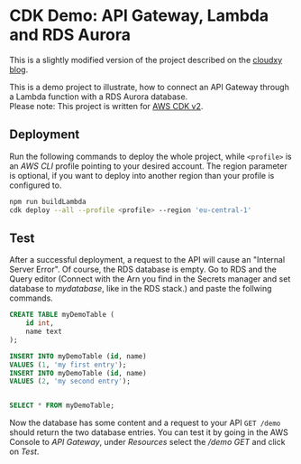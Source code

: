 # CDK Demo: API Gateway, Lambda and RDS Aurora

This is a slightly modified version of the project described on the [cloudxy blog](https://www.cloudxs.ch/2021/07/create-a-rest-api-with-aws-api-gateway-a-lambda-function-and-a-rds-aurora-cluster-deployed-by-cdk/).

This is a demo project to illustrate, how to connect an API Gateway through a Lambda function with a RDS Aurora database.  
Please note: This project is written for [AWS CDK v2](https://docs.aws.amazon.com/cdk/v2/guide/home.html).

## Deployment

Run the following commands to deploy the whole project, while `<profile>` is an _AWS CLI_ profile pointing to your desired account. The region parameter is optional, if you want to deploy into another region than your profile is configured to.

```bash
npm run buildLambda
cdk deploy --all --profile <profile> --region 'eu-central-1'
```

## Test

After a successful deployment, a request to the API will cause an "Internal Server Error". Of course, the RDS database is empty. Go to RDS and the Query editor (Connect with the Arn you find in the Secrets manager and set database to _mydatabase_, like in the RDS stack.) and paste the follwing commands.

```SQL
CREATE TABLE myDemoTable (
    id int,
    name text
);

INSERT INTO myDemoTable (id, name)
VALUES (1, 'my first entry');
INSERT INTO myDemoTable (id, name)
VALUES (2, 'my second entry');


SELECT * FROM myDemoTable;
```

Now the database has some content and a request to your API `GET /demo` should return the two database entries. You can test it by going in the AWS Console to _API Gateway_, under _Resources_ select the _/demo GET_ and click on _Test_.
